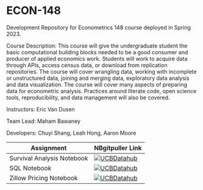 # ECON-148
Development Repository for Econometrics 148 course deployed in Spring 2023.

Course Description: This course will give the undergraduate student the basic computational building blocks needed to be a good consumer and producer of applied economics work.  Students will work to acquire data through APIs, access census data, or download from replication repositories. The course will cover wrangling data, working with incomplete or unstructured data, joining and merging data, exploratory data analysis and data visualization.  The course will cover many aspects of preparing data for econometric analysis.  Practices around literate code, open science tools, reproducibility, and data management will also be covered.    


Instructors: Eric Van Dusen

Team Lead: Maham Bawaney

Developers: Chuyi Shang, Leah Hong, Aaron Moore


| Assignment  | NBgitpuller Link  |  
|---|---|
| Survival Analysis Notebook| [![UCBDatahub](https://img.shields.io/badge/Launch-UCB%20Datahub-blue.svg)](https://datahub.berkeley.edu/hub/user-redirect/repo=https%3A%2F%2Fgithub.com%2Fds-modules%2FECON-148&urlpath=tree%2FECON-148%2Fsurvival_analysis.ipynb&branch=master)  |  
| SQL Notebook  |  [![UCBDatahub](https://img.shields.io/badge/Launch-UCB%20Datahub-blue.svg)](https://datahub.berkeley.edu/hub/user-redirect/git-pull?repo=https%3A%2F%2Fgithub.com%2Fds-modules%2FECON-140-SP22&urlpath=tree%2FECON-140-SP22%2Fps1%2Fps1.ipynb&branch=main) |  
| Zillow Pricing Notebook  |  [![UCBDatahub](https://img.shields.io/badge/Launch-UCB%20Datahub-blue.svg)](https://datahub.berkeley.edu/hub/user-redirect/git-pull?repo=https%3A%2F%2Fgithub.com%2Fds-modules%2FECON-140-SP22&urlpath=tree%2FECON-140-SP22%2Fps2%2Fps2.ipynb&branch=main) |  
